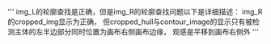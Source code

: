 '''
img_L的轮廓查找是正确，但是img_R的轮廓查找问题以下是详细描述：
img_R的cropped_img显示为正确，
但cropped_hull与contour_image的显示只有被检测主体的左半边部分同时位置为画布右侧画布边缘，
观感是平移到画布右侧外
'''

